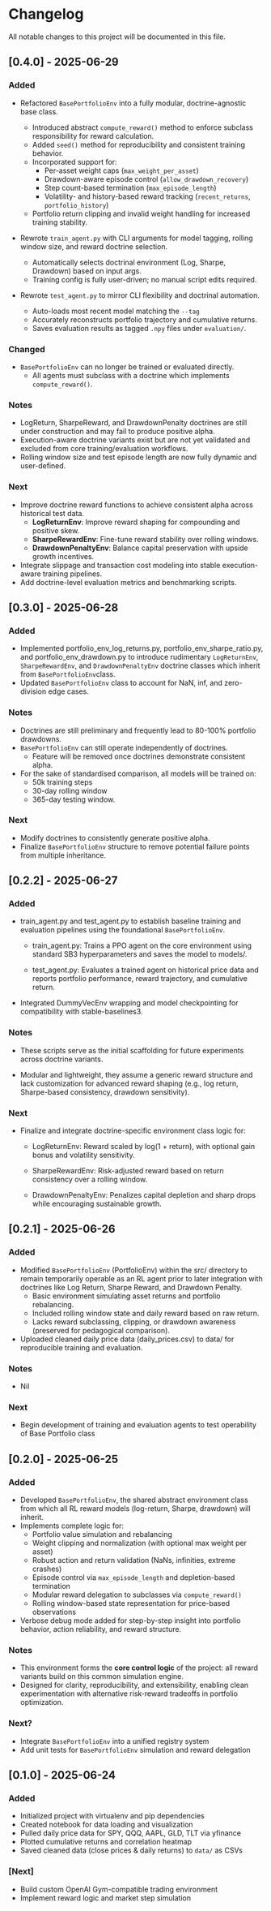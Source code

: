 # Changelog

All notable changes to this project will be documented in this file.

## [0.4.0] - 2025-06-29
### Added
- Refactored `BasePortfolioEnv` into a fully modular, doctrine-agnostic base class.
  - Introduced abstract `compute_reward()` method to enforce subclass responsibility for reward calculation.
  - Added `seed()` method for reproducibility and consistent training behavior.
  - Incorporated support for:
    - Per-asset weight caps (`max_weight_per_asset`)
    - Drawdown-aware episode control (`allow_drawdown_recovery`)
    - Step count-based termination (`max_episode_length`)
    - Volatility- and history-based reward tracking (`recent_returns`, `portfolio_history`)
  - Portfolio return clipping and invalid weight handling for increased training stability.

- Rewrote `train_agent.py` with CLI arguments for model tagging, rolling window size, and reward doctrine selection.
  - Automatically selects doctrinal environment (Log, Sharpe, Drawdown) based on input args.
  - Training config is fully user-driven; no manual script edits required.

- Rewrote `test_agent.py` to mirror CLI flexibility and doctrinal automation.
  - Auto-loads most recent model matching the `--tag`
  - Accurately reconstructs portfolio trajectory and cumulative returns.
  - Saves evaluation results as tagged `.npy` files under `evaluation/`.

### Changed
- `BasePortfolioEnv` can no longer be trained or evaluated directly.
  - All agents must subclass with a doctrine which implements `compute_reward()`.

### Notes
- LogReturn, SharpeReward, and DrawdownPenalty doctrines are still under construction and may fail to produce positive alpha.
- Execution-aware doctrine variants exist but are not yet validated and excluded from core training/evaluation workflows.
- Rolling window size and test episode length are now fully dynamic and user-defined.

### Next
- Improve doctrine reward functions to achieve consistent alpha across historical test data.
  - **LogReturnEnv**: Improve reward shaping for compounding and positive skew.
  - **SharpeRewardEnv**: Fine-tune reward stability over rolling windows.
  - **DrawdownPenaltyEnv**: Balance capital preservation with upside growth incentives.
- Integrate slippage and transaction cost modeling into stable execution-aware training pipelines.
- Add doctrine-level evaluation metrics and benchmarking scripts.


## [0.3.0] - 2025-06-28
### Added
- Implemented portfolio_env_log_returns.py, portfolio_env_sharpe_ratio.py, and portfolio_env_drawdown.py to introduce rudimentary `LogReturnEnv`, `SharpeRewardEnv`, and `DrawdownPenaltyEnv` doctrine classes which inherit from `BasePortfolioEnv`class.
- Updated `BasePortfolioEnv` class to account for NaN, inf, and zero-division edge cases.

### Notes
- Doctrines are still preliminary and frequently lead to 80-100% portfolio drawdowns.
- `BasePortfolioEnv` can still operate independently of doctrines.
  - Feature will be removed once doctrines demonstrate consistent alpha.
- For the sake of standardised comparison, all models will be trained on:
  - 50k training steps
  - 30-day rolling window
  - 365-day testing window. 

### Next
- Modify doctrines to consistently generate positive alpha.
- Finalize `BasePortfolioEnv` structure to remove potential failure points from multiple inheritance.

## [0.2.2] - 2025-06-27
### Added

- train_agent.py and test_agent.py to establish baseline training and evaluation pipelines using the foundational `BasePortfolioEnv`.

  - train_agent.py: Trains a PPO agent on the core environment using standard SB3 hyperparameters and saves the model to models/.

  - test_agent.py: Evaluates a trained agent on historical price data and reports portfolio performance, reward trajectory, and cumulative return.

- Integrated DummyVecEnv wrapping and model checkpointing for compatibility with stable-baselines3.

### Notes
- These scripts serve as the initial scaffolding for future experiments across doctrine variants.

- Modular and lightweight, they assume a generic reward structure and lack customization for advanced reward shaping (e.g., log return, Sharpe-based consistency, drawdown sensitivity).

### Next
- Finalize and integrate doctrine-specific environment class logic for:

  - LogReturnEnv: Reward scaled by log(1 + return), with optional gain bonus and volatility sensitivity.

  - SharpeRewardEnv: Risk-adjusted reward based on return consistency over a rolling window.

  - DrawdownPenaltyEnv: Penalizes capital depletion and sharp drops while encouraging sustainable growth.



## [0.2.1] - 2025-06-26
### Added

- Modified `BasePortfolioEnv` (PortfolioEnv) within the src/ directory to remain temporarily operable as an RL agent prior to later integration with doctrines like Log Return, Sharpe Reward, and Drawdown Penalty.
  - Basic environment simulating asset returns and portfolio rebalancing.
  - Included rolling window state and daily reward based on raw return. 
  - Lacks reward subclassing, clipping, or drawdown awareness (preserved for pedagogical comparison).
- Uploaded cleaned daily price data (daily_prices.csv) to data/ for reproducible training and evaluation.

### Notes
- Nil

### Next
- Begin development of training and evaluation agents to test operability of Base Portfolio class


## [0.2.0] - 2025-06-25
### Added
- Developed `BasePortfolioEnv`, the shared abstract environment class from which all RL reward models (log-return, Sharpe, drawdown) will inherit.
- Implements complete logic for:
  - Portfolio value simulation and rebalancing
  - Weight clipping and normalization (with optional max weight per asset)
  - Robust action and return validation (NaNs, infinities, extreme crashes)
  - Episode control via `max_episode_length` and depletion-based termination
  - Modular reward delegation to subclasses via `compute_reward()`
  - Rolling window-based state representation for price-based observations
- Verbose debug mode added for step-by-step insight into portfolio behavior, action reliability, and reward structure.

### Notes
- This environment forms the **core control logic** of the project: all reward variants build on this common simulation engine.
- Designed for clarity, reproducibility, and extensibility, enabling clean experimentation with alternative risk-reward tradeoffs in portfolio optimization.

### Next?
- Integrate `BasePortfolioEnv` into a unified registry system
- Add unit tests for `BasePortfolioEnv` simulation and reward delegation


## [0.1.0] - 2025-06-24
### Added
- Initialized project with virtualenv and pip dependencies
- Created notebook for data loading and visualization
- Pulled daily price data for SPY, QQQ, AAPL, GLD, TLT via yfinance
- Plotted cumulative returns and correlation heatmap
- Saved cleaned data (close prices & daily returns) to `data/` as CSVs

### [Next]
- Build custom OpenAI Gym-compatible trading environment
- Implement reward logic and market step simulation
